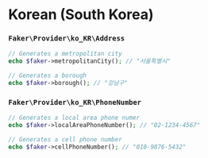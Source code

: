 # Korean (South Korea)

### `Faker\Provider\ko_KR\Address`

```php
// Generates a metropolitan city
echo $faker->metropolitanCity(); // "서울특별시"

// Generates a borough
echo $faker->borough(); // "강남구"
```

### `Faker\Provider\ko_KR\PhoneNumber`

```php
// Generates a local area phone numer
echo $faker->localAreaPhoneNumber(); // "02-1234-4567"

// Generates a cell phone number
echo $faker->cellPhoneNumber(); // "010-9876-5432"
```
